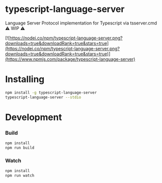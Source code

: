 # typescript-language-server
Language Server Protocol implementation for Typescript via tsserver.cmd :warning: WIP :warning:

[![https://nodei.co/npm/typescript-language-server.png?downloads=true&downloadRank=true&stars=true](https://nodei.co/npm/typescript-language-server.png?downloads=true&downloadRank=true&stars=true)](https://www.npmjs.com/package/typescript-language-server)

# Installing

```sh
npm install -g typescript-language-server
typescript-language-server --stdio
```

# Development

### Build

```sh
npm install
npm run build
```

### Watch

```sh
npm install
npm run watch
```
